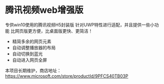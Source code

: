 # 腾讯视频web增强版
专供win10使用的腾讯视频H5封装版
针对UWP特性进行适配，并且提供一些小功能
比网页版更方便，比桌面版更快、更简洁！
* 精简多余的网页元素
* 自动调整播放器的布局
* 自动切换到蓝光
* 自动进入网页全屏

本项目长期维护，商店地址：https://www.microsoft.com/store/productId/9PFCS40TB03P